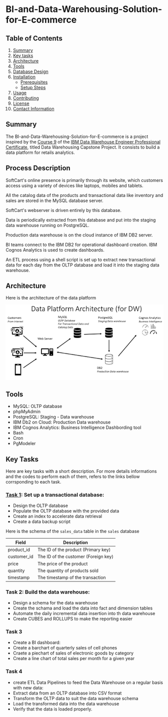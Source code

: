 # BI-and-Data-Warehousing-Solution-for-E-commerce
## Table of Contents
1. [Summary](#summary)
2. [Key tasks](key-tasks)
3. [Architecture](#architecture)
4. [Tools](#tools)
5. [Database Design](#database-design)
6. [Installation](#installation)
   - [Prerequisites](#prerequisites)
   - [Setup Steps](#setup-steps)
7. [Usage](#usage)
8. [Contributing](#contributing)
9. [License](#license)
10. [Contact Information](#contact-information)

## Summary
The BI-and-Data-Warehousing-Solution-for-E-commerce 
is a project inspired by the [Course 9](https://github.com/Starias22/IBM-Data-Warehouse-Engineer-Professional-Certificate/blob/main/Course9/notes.md) of
the [IBM Data Warehouse Engineer Professional Certificate](https://github.com/Starias22/IBM-Data-Warehouse-Engineer-Professional-Certificate/), titled Data Warehousing Capstone Project. It consists to build a data platform for retails analytics.


## Process Description
SoftCart's online presence is primarily through its website, which customers access using a variety of devices like laptops, mobiles and tablets.

All the catalog data of the products and transactional data like inventory and sales are stored in the MySQL database server.

SoftCart's webserver is driven entirely by this database.

Data is periodically extracted from this database and put into the staging data warehouse running on PostgreSQL.

Production data warehouse is on the cloud instance of IBM DB2 server.

BI teams connect to the IBM DB2 for operational dashboard creation. IBM Cognos Analytics is used to create dashboards.

An ETL process using a shell script is set up to extract new transactional data for each day from the OLTP database and load it into the staging data warehouse.

## Architecture

Here is the architecture of the data platform

![alt text](./resources/architecure.png)

## Tools
- MySQL: OLTP database
- phpMyAdmin 
- PostgreSQL: Staging - Data warehouse
- IBM Db2 on Cloud: Production Data warehouse
- IBM Cognos Analytics: Business Intelligence Dashbording tool
- Bash
- Cron
- PgModeler

## Key Tasks

Here are key tasks with a short description. For more details informations and the codes to perform each of them, refers to the links bellow corrsponding to each task.

### [Task 1](./tasks/task1.md): Set up a transactional database:
- Design the OLTP database
- Populate the OLTP database with the provided data
- Create an index to accelerate data retrieval
- Create a data backup script

Here is the schema of the `sales_data` table in the `sales` database

| Field        | Description                             |
|--------------|-----------------------------------------|
| product_id   | The ID of the product (Primary key)      |
| customer_id  | The ID of the customer (Foreign key)     |
| price        | The price of the product   |
| quantity     | The quantity of products sold            |
| timestamp    | The timestamp of the transaction         |

### Task 2: Build the data warehouse:
- Design a schema for the data warehouse
- Create the schama and load the data into fact and dimension tables
- Automate the daily incremental data insertion into th data warehouse
- Create CUBES and ROLLUPS to make the reporting easier

### Task 3
- Create a BI dashboard:
- Create a barchart of quarterly sales of cell phones 
- Craete a piechart of sales of electronic goods by category
- Create a line chart of total sales per month for a given year

### Task 4
- create ETL Data Pipelines to feed the Data Warehouse on a regular basis with new data:
- Extract data from an OLTP database into CSV format
- Transform the OLTP data to suit the data warehouse schema
- Load the transformed data into the data warehouse
- Verify that the data is loaded properly.

